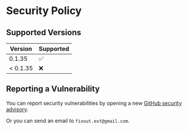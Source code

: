 # Security Policy

## Supported Versions

| Version       | Supported          |
| ------------- | ------------------ |
| 0.1.35         | :white_check_mark: |
| < 0.1.35       | :x:                |

## Reporting a Vulnerability

You can report security vulnerabilities by opening a new [GitHub security
advisory](https://github.com/fixouttech/fixout/security/advisories/new).

Or you can send an email to `fixout.ext@gmail.com`.

<!--
If the security vulnerability is accepted, a patch will be crafted privately
in order to prepare a dedicated bugfix release as timely as possible (depending
on the complexity of the fix).
 
In addition to the options above, you can also report security vulnerabilities
to [tidelift](https://tidelift.com/security).
-->
